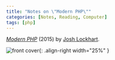 ```yaml
---
title: "Notes on \"Modern PHP\""
categories: [Notes, Reading, Computer]
tags: [php]
---
```


[*Modern PHP*](https://www.amazon.com/dp/1491905018) (2015) by [Josh Lockhart](https://joshlockhart.com/).

![front cover](https://images-na.ssl-images-amazon.com/images/I/516kv5hpwuL._SX373_BO1,204,203,200_.jpg){: .align-right width="25%" }
